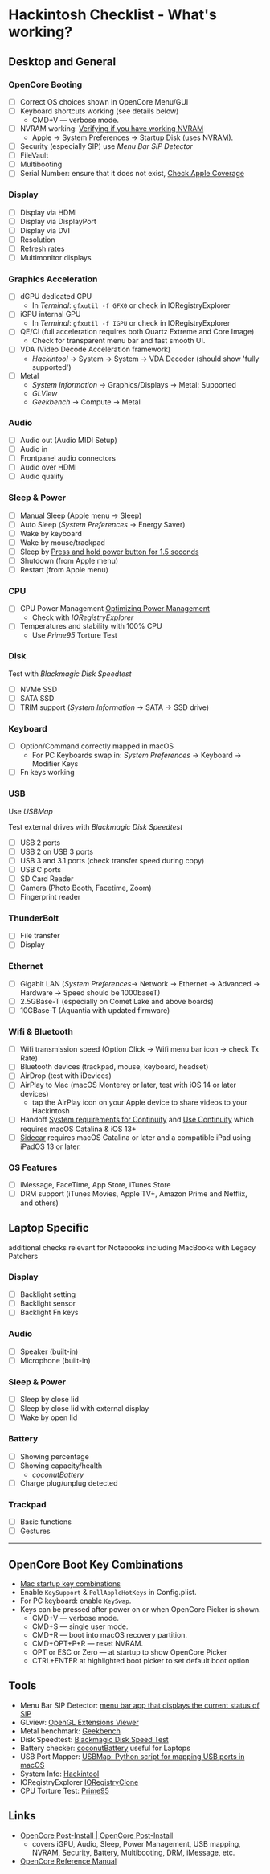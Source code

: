 # Hackintosh Checklist - What's working?

## Desktop and General

### OpenCore Booting

- [ ] Correct OS choices shown in OpenCore Menu/GUI
- [ ] Keyboard shortcuts working (see details below)
  * CMD+V — verbose mode. 
- [ ] NVRAM working: [Verifying if you have working NVRAM](https://dortania.github.io/OpenCore-Post-Install/misc/nvram.html#verifying-if-you-have-working-nvram)
  - Apple -> System Preferences -> Startup Disk (uses NVRAM).
- [ ] Security (especially SIP) use *Menu Bar SIP Detector*
- [ ] FileVault
- [ ] Multibooting
- [ ] Serial Number: ensure that it does not exist, [Check Apple Coverage](https://checkcoverage.apple.com/us/en/)

### Display

- [ ] Display via HDMI
- [ ] Display via DisplayPort
- [ ] Display via DVI
- [ ] Resolution
- [ ] Refresh rates
- [ ] Multimonitor displays

### Graphics Acceleration

- [ ] dGPU dedicated GPU
  * In *Terminal*: `gfxutil -f GFX0` or check in IORegistryExplorer
- [ ] iGPU internal GPU
  * In *Terminal*: `gfxutil -f IGPU` or check in IORegistryExplorer
- [ ] QE/CI (full acceleration requires both Quartz Extreme and Core Image)
  - Check for transparent menu bar and fast smooth UI.
- [ ] VDA (Video Decode Acceleration framework)
  - *Hackintool* -> System -> System -> VDA Decoder (should show 'fully supported')
- [ ] Metal
  - *System Information* -> Graphics/Displays -> Metal: Supported
  - *GLView*
  - *Geekbench* -> Compute -> Metal

### Audio

- [ ] Audio out (Audio MIDI Setup) 
- [ ] Audio in 
- [ ] Frontpanel audio connectors
- [ ] Audio over HDMI
- [ ] Audio quality

### Sleep & Power

- [ ] Manual Sleep (Apple menu -> Sleep)
- [ ] Auto Sleep (*System Preferences* -> Energy Saver)
- [ ] Wake by keyboard
- [ ] Wake by mouse/trackpad
- [ ] Sleep by [Press and hold power button for 1.5 seconds](https://support.apple.com/en-us/HT201236)
- [ ] Shutdown (from Apple menu)
- [ ] Restart (from Apple menu)

### CPU

- [ ] CPU Power Management [Optimizing Power Management](https://dortania.github.io/OpenCore-Post-Install/universal/pm.html#optimizing-power-management)
  * Check with *IORegistryExplorer*
- [ ] Temperatures and stability with 100% CPU
  * Use *Prime95* Torture Test

### Disk

Test with *Blackmagic Disk Speedtest*

- [ ] NVMe SSD
- [ ] SATA SSD
- [ ] TRIM support (*System Information* -> SATA -> SSD drive)

### Keyboard

- [ ] Option/Command correctly mapped in macOS
  * For PC Keyboards swap in: *System Preferences* -> Keyboard -> Modifier Keys
- [ ] Fn keys working

### USB

Use *USBMap*

Test external drives with *Blackmagic Disk Speedtest*

- [ ] USB 2 ports
- [ ] USB 2 on USB 3 ports
- [ ] USB 3 and 3.1 ports (check transfer speed during copy)
- [ ] USB C ports
- [ ] SD Card Reader
- [ ] Camera (Photo Booth, Facetime, Zoom)
- [ ] Fingerprint reader

### ThunderBolt

- [ ] File transfer
- [ ] Display

### Ethernet

- [ ] Gigabit LAN (*System Preferences*-> Network -> Ethernet -> Advanced -> Hardware -> Speed should be 1000baseT)
- [ ] 2.5GBase-T (especially on Comet Lake and above boards)
- [ ] 10GBase-T (Aquantia with updated firmware)

### Wifi & Bluetooth

- [ ] Wifi transmission speed (Option Click -> Wifi menu bar icon -> check Tx Rate)
- [ ] Bluetooth devices (trackpad, mouse, keyboard, headset)
- [ ] AirDrop (test with iDevices)
- [ ] AirPlay to Mac (macOS Monterey or later, test with iOS 14 or later devices)
  * tap the AirPlay icon on your Apple device to share videos to your Hackintosh
- [ ] Handoff [System requirements for Continuity](https://support.apple.com/en-us/HT204689) and [Use Continuity](https://support.apple.com/en-us/HT204681) which requires macOS Catalina & iOS 13+
- [ ] [Sidecar](https://support.apple.com/en-us/HT210380) requires macOS Catalina or later and a compatible iPad using iPadOS 13 or later.

### OS Features

- [ ] iMessage, FaceTime, App Store, iTunes Store
- [ ] DRM support (iTunes Movies, Apple TV+, Amazon Prime and Netflix, and others)

## Laptop Specific

additional checks relevant for Notebooks including MacBooks with Legacy Patchers

### Display

- [ ] Backlight setting
- [ ] Backlight sensor
- [ ] Backlight Fn keys

### Audio

- [ ] Speaker (built-in)
- [ ] Microphone (built-in)

### Sleep & Power

- [ ] Sleep by close lid
- [ ] Sleep by close lid with external display
- [ ] Wake by open lid

### Battery

- [ ] Showing percentage
- [ ] Showing capacity/health
  * *coconutBattery*
- [ ] Charge plug/unplug detected

### Trackpad

- [ ] Basic functions
- [ ] Gestures

---

## OpenCore Boot Key Combinations

* [Mac startup key combinations](https://support.apple.com/en-us/HT201255)
* Enable `KeySupport` &  `PollAppleHotKeys` in Config.plist.
* For PC keyboard: enable `KeySwap`. 
* Keys can be pressed after power on or when OpenCore Picker is shown.
  * CMD+V — verbose mode.
  * CMD+S — single user mode.
  * CMD+R — boot into macOS recovery partition.
  * CMD+OPT+P+R — reset NVRAM. 
  * OPT or ESC or Zero — at startup to show OpenCore Picker
  * CTRL+ENTER at highlighted boot picker to set default boot option

## Tools

- Menu Bar SIP Detector: [menu bar app that displays the current status of SIP](https://github.com/ITzTravelInTime/MenuBarSIPDetector)
- GLview: [OpenGL Extensions Viewer](http://www.realtech-vr.com/home/glview)
- Metal benchmark: [Geekbench](https://www.geekbench.com)
- Disk Speedtest: [‎Blackmagic Disk Speed Test](https://apps.apple.com/us/app/blackmagic-disk-speed-test/id425264550)
- Battery checker: [coconutBattery](https://www.coconut-flavour.com/coconutbattery/) useful for Laptops
- USB Port Mapper: [USBMap: Python script for mapping USB ports in macOS](https://github.com/corpnewt/USBMap) 
- System Info: [Hackintool](https://github.com/headkaze/Hackintool)
- IORegistryExplorer [IORegistryClone](https://github.com/khronokernel/IORegistryClone/blob/master/ioreg-302.zip)
- CPU Torture Test: [Prime95](https://www.mersenne.org/download/)

## Links

- [OpenCore Post-Install | OpenCore Post-Install](https://dortania.github.io/OpenCore-Post-Install/)
  - covers iGPU, Audio, Sleep,  Power Management, USB mapping, NVRAM, Security, Battery, Multibooting, DRM, iMessage, etc.
- [OpenCore Reference Manual ](https://dortania.github.io/docs/latest/Configuration.html)
